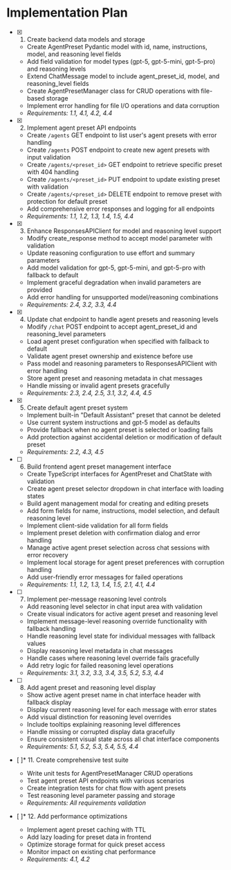# Implementation Plan

- [x] 1. Create backend data models and storage





  - Create AgentPreset Pydantic model with id, name, instructions, model, and reasoning level fields
  - Add field validation for model types (gpt-5, gpt-5-mini, gpt-5-pro) and reasoning levels
  - Extend ChatMessage model to include agent_preset_id, model, and reasoning_level fields
  - Create AgentPresetManager class for CRUD operations with file-based storage
  - Implement error handling for file I/O operations and data corruption
  - _Requirements: 1.1, 4.1, 4.2, 4.4_

- [x] 2. Implement agent preset API endpoints





  - Create `/agents` GET endpoint to list user's agent presets with error handling
  - Create `/agents` POST endpoint to create new agent presets with input validation
  - Create `/agents/<preset_id>` GET endpoint to retrieve specific preset with 404 handling
  - Create `/agents/<preset_id>` PUT endpoint to update existing preset with validation
  - Create `/agents/<preset_id>` DELETE endpoint to remove preset with protection for default preset
  - Add comprehensive error responses and logging for all endpoints
  - _Requirements: 1.1, 1.2, 1.3, 1.4, 1.5, 4.4_

- [x] 3. Enhance ResponsesAPIClient for model and reasoning level support





  - Modify create_response method to accept model parameter with validation
  - Update reasoning configuration to use effort and summary parameters
  - Add model validation for gpt-5, gpt-5-mini, and gpt-5-pro with fallback to default
  - Implement graceful degradation when invalid parameters are provided
  - Add error handling for unsupported model/reasoning combinations
  - _Requirements: 2.4, 3.2, 3.3, 4.4_

- [x] 4. Update chat endpoint to handle agent presets and reasoning levels





  - Modify `/chat` POST endpoint to accept agent_preset_id and reasoning_level parameters
  - Load agent preset configuration when specified with fallback to default
  - Validate agent preset ownership and existence before use
  - Pass model and reasoning parameters to ResponsesAPIClient with error handling
  - Store agent preset and reasoning metadata in chat messages
  - Handle missing or invalid agent presets gracefully
  - _Requirements: 2.3, 2.4, 2.5, 3.1, 3.2, 4.4, 4.5_

- [x] 5. Create default agent preset system





  - Implement built-in "Default Assistant" preset that cannot be deleted
  - Use current system instructions and gpt-5 model as defaults
  - Provide fallback when no agent preset is selected or loading fails
  - Add protection against accidental deletion or modification of default preset
  - _Requirements: 2.2, 4.3, 4.5_

- [ ] 6. Build frontend agent preset management interface
  - Create TypeScript interfaces for AgentPreset and ChatState with validation
  - Create agent preset selector dropdown in chat interface with loading states
  - Build agent management modal for creating and editing presets
  - Add form fields for name, instructions, model selection, and default reasoning level
  - Implement client-side validation for all form fields
  - Implement preset deletion with confirmation dialog and error handling
  - Manage active agent preset selection across chat sessions with error recovery
  - Implement local storage for agent preset preferences with corruption handling
  - Add user-friendly error messages for failed operations
  - _Requirements: 1.1, 1.2, 1.3, 1.4, 1.5, 2.1, 4.1, 4.4_

- [ ] 7. Implement per-message reasoning level controls
  - Add reasoning level selector in chat input area with validation
  - Create visual indicators for active agent preset and reasoning level
  - Implement message-level reasoning override functionality with fallback handling
  - Handle reasoning level state for individual messages with fallback values
  - Display reasoning level metadata in chat messages
  - Handle cases where reasoning level override fails gracefully
  - Add retry logic for failed reasoning level operations
  - _Requirements: 3.1, 3.2, 3.3, 3.4, 3.5, 5.2, 5.3, 4.4_

- [ ] 8. Add agent preset and reasoning level display
  - Show active agent preset name in chat interface header with fallback display
  - Display current reasoning level for each message with error states
  - Add visual distinction for reasoning level overrides
  - Include tooltips explaining reasoning level differences
  - Handle missing or corrupted display data gracefully
  - Ensure consistent visual state across all chat interface components
  - _Requirements: 5.1, 5.2, 5.3, 5.4, 5.5, 4.4_

- [ ]* 11. Create comprehensive test suite
  - Write unit tests for AgentPresetManager CRUD operations
  - Test agent preset API endpoints with various scenarios
  - Create integration tests for chat flow with agent presets
  - Test reasoning level parameter passing and storage
  - _Requirements: All requirements validation_

- [ ]* 12. Add performance optimizations
  - Implement agent preset caching with TTL
  - Add lazy loading for preset data in frontend
  - Optimize storage format for quick preset access
  - Monitor impact on existing chat performance
  - _Requirements: 4.1, 4.2_